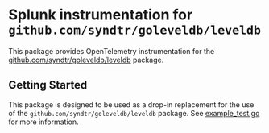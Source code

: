 # Splunk instrumentation for `github.com/syndtr/goleveldb/leveldb`

This package provides OpenTelemetry instrumentation for the
[github.com/syndtr/goleveldb/leveldb](https://github.com/syndtr/goleveldb/leveldb)
package.

## Getting Started

This package is designed to be used as a drop-in replacement for the use of the
`github.com/syndtr/goleveldb/leveldb` package. See
[example_test.go](./example_test.go) for more information.
